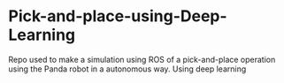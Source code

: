 # Pick-and-place-using-Deep-Learning
Repo used to make a simulation using ROS of a pick-and-place operation using the Panda robot in a autonomous way. Using deep learning
